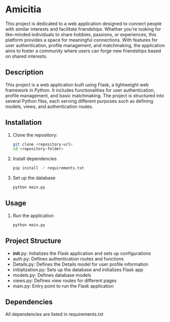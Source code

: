 # Amicitia
This project is dedicated to a web application designed to connect people with similar interests and facilitate friendships. Whether you're looking for like-minded individuals to share hobbies, passions, or experiences, this platform provides a space for meaningful connections. With features for user authentication, profile management, and matchmaking, the application aims to foster a community where users can forge new friendships based on shared interests.
## Description
This project is a web application built using Flask, a lightweight web framework in Python. It includes functionalities for user authentication, profile management, and basic matchmaking. The project is structured into several Python files, each serving different purposes such as defining models, views, and authentication routes.

## Installation
1. Clone the repository:
   ```bash
   git clone <repository-url>
   cd <repository-folder>
2. Install dependencies
   ```bash
   pip install -r requirements.txt
3. Set up the database
   ```bash
   python main.py

## Usage
1. Run the application
   ```bash
   python main.py
## Project Structure
* __init__.py: Initializes the Flask application and sets up configurations
* auth.py: Defines authentication routes and functions
* Details.py: Defines the Details model for user profile information
* initialization.py: Sets up the database and initializes Flask app
* models.py: Defines database models
* views.py: Defines view routes for different pages
* main.py: Entry point to run the Flask application

## Dependencies
All dependencies are listed in requirements.txt

   

